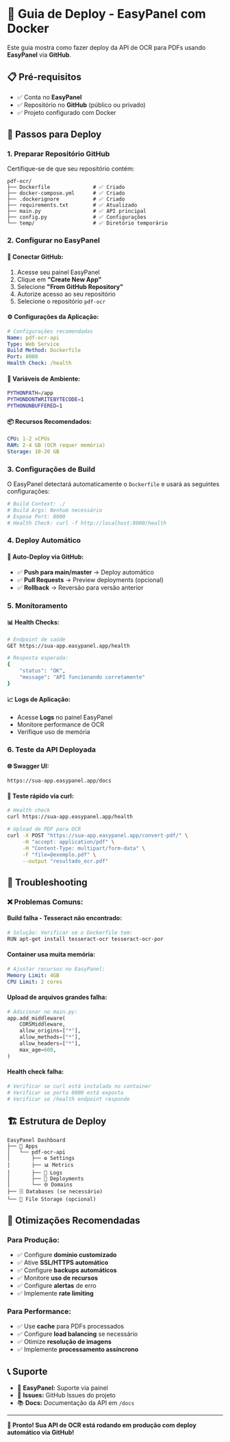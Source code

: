 # 🐳 Guia de Deploy - EasyPanel com Docker

Este guia mostra como fazer deploy da API de OCR para PDFs usando **EasyPanel** via **GitHub**.

## 📋 Pré-requisitos

- ✅ Conta no **EasyPanel**
- ✅ Repositório no **GitHub** (público ou privado)
- ✅ Projeto configurado com Docker

## 🚀 Passos para Deploy

### 1. **Preparar Repositório GitHub**

Certifique-se de que seu repositório contém:

```
pdf-ocr/
├── Dockerfile              # ✅ Criado
├── docker-compose.yml      # ✅ Criado
├── .dockerignore           # ✅ Criado
├── requirements.txt        # ✅ Atualizado
├── main.py                 # ✅ API principal
├── config.py               # ✅ Configurações
└── temp/                   # ✅ Diretório temporário
```

### 2. **Configurar no EasyPanel**

#### 🔗 **Conectar GitHub:**

1. Acesse seu painel EasyPanel
2. Clique em **"Create New App"**
3. Selecione **"From GitHub Repository"**
4. Autorize acesso ao seu repositório
5. Selecione o repositório `pdf-ocr`

#### ⚙️ **Configurações da Aplicação:**

```yaml
# Configurações recomendadas
Name: pdf-ocr-api
Type: Web Service
Build Method: Dockerfile
Port: 8000
Health Check: /health
```

#### 🔧 **Variáveis de Ambiente:**

```bash
PYTHONPATH=/app
PYTHONDONTWRITEBYTECODE=1
PYTHONUNBUFFERED=1
```

#### 📦 **Recursos Recomendados:**

```yaml
CPU: 1-2 vCPUs
RAM: 2-4 GB (OCR requer memória)
Storage: 10-20 GB
```

### 3. **Configurações de Build**

O EasyPanel detectará automaticamente o `Dockerfile` e usará as seguintes configurações:

```dockerfile
# Build Context: ./
# Build Args: Nenhum necessário
# Expose Port: 8000
# Health Check: curl -f http://localhost:8000/health
```

### 4. **Deploy Automático**

#### 🔄 **Auto-Deploy via GitHub:**

- ✅ **Push para main/master** → Deploy automático
- ✅ **Pull Requests** → Preview deployments (opcional)
- ✅ **Rollback** → Reversão para versão anterior

### 5. **Monitoramento**

#### 📊 **Health Checks:**

```bash
# Endpoint de saúde
GET https://sua-app.easypanel.app/health

# Resposta esperada:
{
    "status": "OK",
    "message": "API funcionando corretamente"
}
```

#### 📈 **Logs de Aplicação:**

- Acesse **Logs** no painel EasyPanel
- Monitore performance de OCR
- Verifique uso de memória

### 6. **Teste da API Deployada**

#### 🌐 **Swagger UI:**

```
https://sua-app.easypanel.app/docs
```

#### 🧪 **Teste rápido via curl:**

```bash
# Health check
curl https://sua-app.easypanel.app/health

# Upload de PDF para OCR
curl -X POST "https://sua-app.easypanel.app/convert-pdf/" \
     -H "accept: application/pdf" \
     -H "Content-Type: multipart/form-data" \
     -F "file=@exemplo.pdf" \
     --output "resultado_ocr.pdf"
```

## 🔧 Troubleshooting

### ❌ **Problemas Comuns:**

#### **Build falha - Tesseract não encontrado:**

```bash
# Solução: Verificar se o Dockerfile tem:
RUN apt-get install tesseract-ocr tesseract-ocr-por
```

#### **Container usa muita memória:**

```yaml
# Ajustar recursos no EasyPanel:
Memory Limit: 4GB
CPU Limit: 2 cores
```

#### **Upload de arquivos grandes falha:**

```python
# Adicionar no main.py:
app.add_middleware(
    CORSMiddleware,
    allow_origins=["*"],
    allow_methods=["*"],
    allow_headers=["*"],
    max_age=600,
)
```

#### **Health check falha:**

```bash
# Verificar se curl está instalado no container
# Verificar se porta 8000 está exposta
# Verificar se /health endpoint responde
```

## 🏗️ **Estrutura de Deploy**

```
EasyPanel Dashboard
├── 📱 Apps
│   └── pdf-ocr-api
│       ├── ⚙️ Settings
│       ├── 📊 Metrics
│       ├── 📝 Logs
│       ├── 🔄 Deployments
│       └── 🌐 Domains
├── 🗄️ Databases (se necessário)
└── 📁 File Storage (opcional)
```

## 🎯 **Otimizações Recomendadas**

### **Para Produção:**

- ✅ Configure **domínio customizado**
- ✅ Ative **SSL/HTTPS automático**
- ✅ Configure **backups automáticos**
- ✅ Monitore **uso de recursos**
- ✅ Configure **alertas** de erro
- ✅ Implemente **rate limiting**

### **Para Performance:**

- ✅ Use **cache** para PDFs processados
- ✅ Configure **load balancing** se necessário
- ✅ Otimize **resolução de imagens**
- ✅ Implemente **processamento assíncrono**

## 📞 **Suporte**

- 📧 **EasyPanel:** Suporte via painel
- 🐛 **Issues:** GitHub Issues do projeto
- 📚 **Docs:** Documentação da API em `/docs`

---

**🎉 Pronto! Sua API de OCR está rodando em produção com deploy automático via GitHub!**
